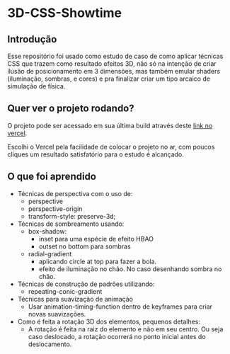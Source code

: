 # 3D-CSS-Showtime
## Introdução
Esse repositório foi usado como estudo de caso de como aplicar técnicas CSS que trazem como resultado efeitos 3D, não só na intenção de criar ilusão de posicionamento em 3 dimensões, mas também emular shaders (iluminação, sombras, e cores) e pra finalizar criar um tipo arcaico de simulação de física.

## Quer ver o projeto rodando?
O projeto pode ser acessado em sua última build através deste [link no vercel](https://3d-css-showtime.vercel.app/).

Escolhi o Vercel pela facilidade de colocar o projeto no ar, com poucos cliques um resultado satisfatório para o estudo é alcançado.

## O que foi aprendido
  - Técnicas de perspectiva com o uso de:
    - perspective
    - perspective-origin
    - transform-style: preserve-3d;
  - Técnicas de sombreamento usando:
    - box-shadow:
      - inset para uma espécie de efeito HBAO
      - outset no bottom para sombras
    - radial-gradient
      - aplicando circle at top para fazer a bola.
      - efeito de iluminação no chão. No caso desenhando sombra no chão.
  - Técnicas de construção de padrões utilizando:
    - repeating-conic-gradient
  - Técnicas para suavização de animação
    - Usar animation-timing-function dentro de keyframes para criar novas suavizações.
  - Como é feita a rotação 3D dos elementos, pequenos detalhes:
    - A rotação é feita na raiz do elemento e não em seu centro. Ou seja caso deslocado,
      a rotação ocorrerá no ponto inicial antes do deslocamento.
